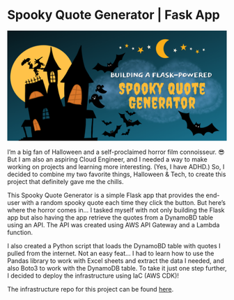 # Spooky Quote Generator | Fask App
![banner](static/spooky-banner.png)

I’m a big fan of Halloween and a self-proclaimed horror film connoisseur. 😎 But I am also an aspiring Cloud Engineer, and I needed a way to make working on projects and learning more interesting. (Yes, I have ADHD.) So, I decided to combine my two favorite things, Halloween & Tech, to create this project that definitely gave me the chills.

This Spooky Quote Generator is a simple Flask app that provides the end-user with a random spooky quote each time they click the button. But here’s where the horror comes in… I tasked myself with not only building the Flask app but also having the app retrieve the quotes from a DynamoBD table using an API. The API was created using AWS API Gateway and a Lambda function.

I also created a Python script that loads the DynamoBD table with quotes I pulled from the internet. Not an easy feat… I had to learn how to use the Pandas library to work with Excel sheets and extract the data I needed, and also Boto3 to work with the DynamoDB table. To take it just one step further, I decided to deploy the infrastructure using IaC (AWS CDK)!

The infrastructure repo for this project can be found [here](https://www.github.com/JamesSimpsonIII/spooky-infrastructure). 
